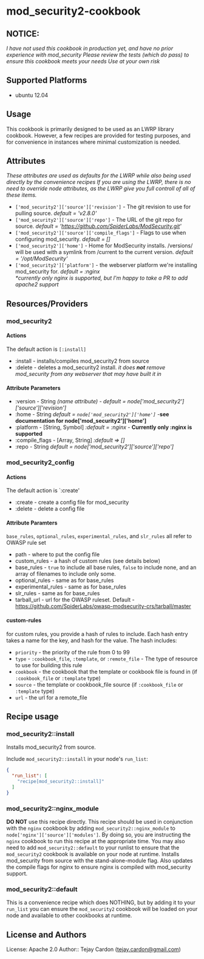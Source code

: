 mod_security2-cookbook
==============

NOTICE:
----------------
*I have not used this cookbook in production yet, and have no prior experience with mod_security*
*Please review the tests (which do pass) to ensure this cookbook meets your needs*
*Use at your own risk*


Supported Platforms
------------------
- ubuntu 12.04

Usage
--------------
This cookbook is primarily designed to be used as an LWRP library cookbook.  However, a
few recipes are provided for testing purposes, and for convenience in instances where minimal
customization is needed.

Attributes
-------------
*These attributes are used as defaults for the LWRP while also being used directly by the convenience recipes*
*If you are using the LWRP, there is no need to override node attributes, as the LWRP give you full
controll of all of these items.*

* `['mod_security2']['source']['revision']` - The git revision to use for pulling source. *default = 'v2.8.0'*
* `['mod_security2']['source']['repo']` - The URL of the git repo for source. *default = 'https://github.com/SpiderLabs/ModSecurity.git'*
* `['mod_security2']['source']['compile_flags']` - Flags to use when configuring mod_security. *default = []*
* `['mod_security2']['home']` - Home for ModSecurity installs.  <home>/versions/<revision> will be used with
a symlink from <home>/current to the current version. *default = '/opt/ModSecurity'*
* `['mod_security2']['platform']` - the webserver platform we're installing mod_security for. *default = :nginx*
<br /> <em>*currently only nginx is supported, but I'm happy to take a PR to add apache2 support</em>


Resources/Providers
--------------------
### mod_security2
#### Actions
The default action is `[:install]`

* :install - installs/compiles mod_security2 from source
* :delete - deletes a mod_security2 install.  *it does **not** remove mod_security from any webserver that may have built it in*

#### Attribute Parameters

* :version - String *(name attribute)* - *default = node['mod_security2']['source']['revision']*
* :home - String *default = `node['mod_security2']['home']`*  -__see documentation for node['mod_security2']['home']__
* :platform - [String, Symbol] *:default = :nginx* - __Currently only :nginx is supported__
* :compile_flags - [Array, String] *:default => []*
* :repo - String *default = node['mod_security2']['source']['repo']*


### mod_security2_config
#### Actions
The default action is `:create'

* :create - create a config file for mod_security
* :delete - delete a config file

#### Attribute Paramters

`base_rules`, `optional_rules`, `experimental_rules`, and `slr_rules` all refer to OWASP rule set

* path - where to put the config file
* custom_rules - a hash of custom rules  (see details below)
* base_rules - `true` to include all base rules, `false` to include none, and an array of filenames to include only some.
* optional_rules - same as for base_rules
* experimental_rules - same as for base_rules
* slr_rules - same as for base_rules
* tarball_url - url for the OWASP ruleset.  Default - https://github.com/SpiderLabs/owasp-modsecurity-crs/tarball/master

#### custom-rules
for custom rules, you provide a hash of rules to include.  Each hash entry takes a name for the key, and hash for the value.
The hash includes:
* `priority` - the priority of the rule from 0 to 99
* `type` - `:cookbook_file`, `:template`, or `:remote_file`  - The type of resource to use for building this rule
* `cookbook` - the cookbook that the template or cookbook file is found in (if `:cookbook_file` or `:template` type)
* `source` - the template or cookbook_file source (if `:cookbook_file` or `:template` type)
* `url` - the url for a remote_file


Recipe usage
---------------
### mod_security2::install
Installs mod_security2 from source.

Include `mod_security2::install` in your node's `run_list`:

```json
{
  "run_list": [
    "recipe[mod_security2::install]"
  ]
}
```

### mod_security2::nginx_module
**DO NOT** use this recipe directly.  This recipe should be used in conjunction with the `nginx` cookbook by
adding `mod_security2::nginx_module` to `node['nginx']['source']['modules']`.  By doing so, you are
instructing the `nginx` cookbook to run this recipe at the appropriate time.  You may also need to add `mod_security2::default`
to your runlist to ensure that the `mod_security2` cookbook is available on your node at runtime.
Installs mod_security from source with the stand-alone-module flag.
Also updates the compile flags for nginx to ensure nginx is compiled with mod_security support.

### mod_security2::default
This is a convenience recipe which does NOTHING, but by adding it to your `run_list` you can
ensure the `mod_security2` cookbook will be loaded on your node and available to other cookbooks
at runtime.

License and Authors
--------------------

License: Apache 2.0
Author:: Tejay Cardon (<tejay.cardon@gmail.com>)
